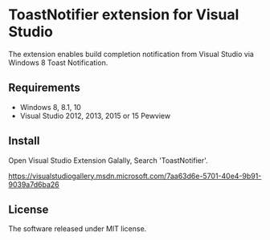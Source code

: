 ToastNotifier extension for Visual Studio
====

The extension enables build completion notification from Visual Studio via Windows 8 Toast Notification.

Requirements
----

- Windows 8, 8.1, 10
- Visual Studio 2012, 2013, 2015 or 15 Pewview

Install
----

Open Visual Studio Extension Galally, Search 'ToastNotifier'.

https://visualstudiogallery.msdn.microsoft.com/7aa63d6e-5701-40e4-9b91-9039a7d6ba26

License
----

The software released under MIT license.
